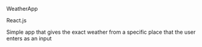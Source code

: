 WeatherApp

React.js 

Simple app that gives the exact weather from a specific place that the user enters as an input
